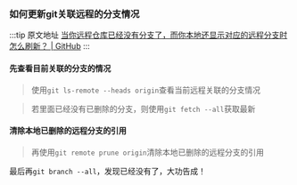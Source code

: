 ### 如何更新git关联远程的分支情况 ### 

  :::tip 原文地址
  [当你远程仓库已经没有分支了，而你本地还显示对应的远程分支时怎么刷新？ | GitHub](https://github.com/jynba/jynba.github.io/issues/5)
  :::
  #### 先查看目前关联的分支的情况
> 使用`git ls-remote --heads origin`查看当前远程关联的分支情况

> 若里面已经没有已删除的分支，则使用`git fetch --all`获取最新

#### 清除本地已删除的远程分支的引用
> 再使用`git remote prune origin`清除本地已删除的远程分支的引用

最后再`git branch --all`，发现已经没有了，大功告成！